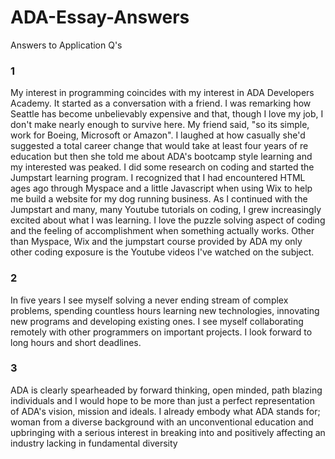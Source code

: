 # ADA-Essay-Answers
Answers to Application Q's
### 1
My interest in programming coincides with my interest in ADA Developers Academy. It started as a conversation with a friend. I was remarking how Seattle has become unbelievably expensive and that, though I love my job, I don't make nearly enough to survive here. My friend said, "so its simple, work for Boeing, Microsoft or Amazon". I laughed at how casually she'd suggested a total career change that would take at least four years of re education but then she told me about ADA's bootcamp style learning and my interested was peaked. I did some research on coding and started the Jumpstart learning program. I recognized that I had encountered HTML ages ago through Myspace and a little Javascript when using Wix to help me build a website for my dog running business. As I continued with the Jumpstart and many, many Youtube tutorials on coding, I grew increasingly excited about what I was learning. I love the puzzle solving aspect of coding and the feeling of accomplishment when something actually works. Other than Myspace, Wix and the jumpstart course provided by ADA my only other coding exposure is the Youtube videos I've watched on the subject.

### 2
In five years I see myself solving a never ending stream of complex problems, spending countless hours learning new technologies, innovating new programs and developing existing ones. I see myself collaborating remotely with other programmers on important projects. I look forward to long hours and short deadlines.    

### 3
ADA is clearly spearheaded by forward thinking, open minded, path blazing individuals and I would hope to be more than just a perfect representation of ADA's vision, mission and ideals. I already embody what ADA stands for; woman from a diverse background with an unconventional education and upbringing with a serious interest in breaking into and positively affecting an industry lacking in fundamental diversity
